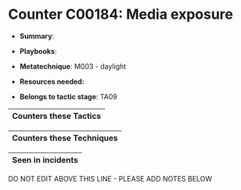 # Counter C00184: Media exposure

* **Summary**: 

* **Playbooks**: 

* **Metatechnique**: M003 - daylight

* **Resources needed:** 

* **Belongs to tactic stage**: TA09


| Counters these Tactics |
| ---------------------- |



| Counters these Techniques |
| ------------------------- |



| Seen in incidents |
| ----------------- |


DO NOT EDIT ABOVE THIS LINE - PLEASE ADD NOTES BELOW